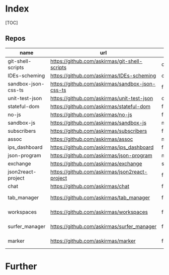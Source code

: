 # Index
[TOC]
## Repos

| name | url  | Side | Keys |
| ---- | ---- | ---- | ---- |
|git-shell-scripts|https://github.com/askirmas/git-shell-scripts|cli|git|
|IDEs-scheming|https://github.com/askirmas/IDEs-scheming|cli|Schema|
|sandbox-json-css-ts|https://github.com/askirmas/sandbox-json-css-ts|front|sandbox|
|unit-test-json|https://github.com/askirmas/unit-test-json|cli|Metaprogramming|
|stateful-dom|https://github.com/askirmas/stateful-dom|front|Html Css|
|no-js|https://github.com/askirmas/no-js|front|Html Css|
|sandbox-js|https://github.com/askirmas/sandbox-js|module|sandbox|
|subscribers|https://github.com/askirmas/subscribers|full|sandbox|
|assoc|https://github.com/askirmas/assoc|module|Utils|
|ips_dashboard|https://github.com/askirmas/ips_dashboard|full|sandbox|
|json-program|https://github.com/askirmas/json-program|module|Metaprogramming|
|exchange|https://github.com/askirmas/exchange|server||
|json2react-project|https://github.com/askirmas/json2react-project|front|Metaprogramming|
|chat|https://github.com/askirmas/chat|full|sandbox|
|tab_manager|https://github.com/askirmas/tab_manager|front|Browser extension|
|workspaces|https://github.com/askirmas/workspaces|front|Browser extension|
|surfer_manager|https://github.com/askirmas/surfer_manager|front|Browser extension|
|marker|https://github.com/askirmas/marker|front|Browser extension|

# Further
[](./schema-as-meta)